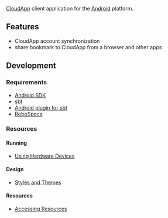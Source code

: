 [CloudApp](http://getcloudapp.com/) client application for the [Android](http://www.android.com/) platform.

## Features

* CloudApp account synchronization
* share bookmark to CloudApp from a browser and other apps

## Development

### Requirements

* [Android SDK](http://developer.android.com/sdk/index.html)
* [sbt](https://github.com/harrah/xsbt)
* [Android plugin for sbt](https://github.com/sdb/android-plugin)
* [RoboSpecs](https://github.com/sdb/robospecs)

### Resources

#### Running

* [Using Hardware Devices](http://developer.android.com/guide/developing/device.html)

#### Design

* [Styles and Themes](http://developer.android.com/guide/topics/ui/themes.html)

#### Resources

* [Accessing Resources](http://developer.android.com/guide/topics/resources/accessing-resources.html)